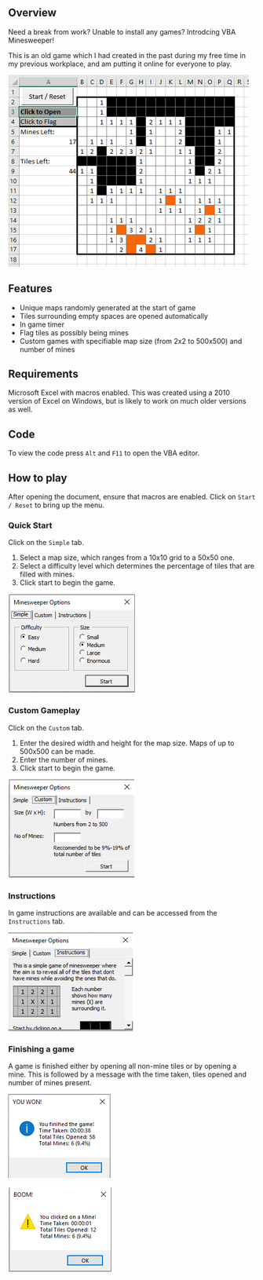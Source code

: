 ## Overview

Need a break from work? Unable to install any games? Introdcing VBA Minesweeper!  

This is an old game which I had created in the past during my free time in my previous workplace, and am putting it online for everyone to play.

![Game](media/Game.png)

## Features

- Unique maps randomly generated at the start of game
- Tiles surrounding empty spaces are opened automatically
- In game timer
- Flag tiles as possibly being mines
- Custom games with specifiable map size (from 2x2 to 500x500) and number of mines

## Requirements

Microsoft Excel with macros enabled. This was created using a 2010 version of Excel on Windows, but is likely to work on much older versions as well.

## Code

To view the code press `Alt` and `F11` to open the VBA editor.

## How to play

After opening the document, ensure that macros are enabled. Click on `Start / Reset` to bring up the menu.

### Quick Start

Click on the `Simple` tab.

1. Select a map size, which ranges from a 10x10 grid to a 50x50 one.
2. Select a difficulty level which determines the percentage of tiles that are filled with mines.
3. Click start to begin the game.

![Start](media/Quick-Start.png)

### Custom Gameplay

Click on the `Custom` tab.

1. Enter the desired width and height for the map size. Maps of up to 500x500 can be made.
2. Enter the number of mines.
3. Click start to begin the game.

![Custom](media/Custom.png)

### Instructions

In game instructions are available and can be accessed from the `Instructions` tab.

![Instructions](media/Instructions.png)

### Finishing a game

A game is finished either by opening all non-mine tiles or by opening a mine. This is followed by a message with the time taken, tiles opened and number of mines present.

![Win](media/Win.png)

![Loss](media/Loss.png)
